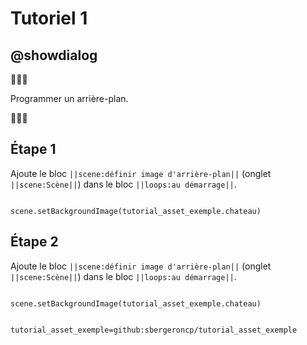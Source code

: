 # Tutoriel 1

## @showdialog

🔷🔹🔷

Programmer un arrière-plan.

🔷🔹🔷

## Étape 1

Ajoute le bloc ``||scene:définir image d'arrière-plan||`` (onglet ``||scene:Scène||``) dans le bloc ``||loops:au démarrage||``.

```blocks

scene.setBackgroundImage(tutorial_asset_exemple.chateau)

```

## Étape 2

Ajoute le bloc ``||scene:définir image d'arrière-plan||`` (onglet ``||scene:Scène||``) dans le bloc ``||loops:au démarrage||``.

```blocks

scene.setBackgroundImage(tutorial_asset_exemple.chateau)

```

```package

tutorial_asset_exemple=github:sbergeroncp/tutorial_asset_exemple

```